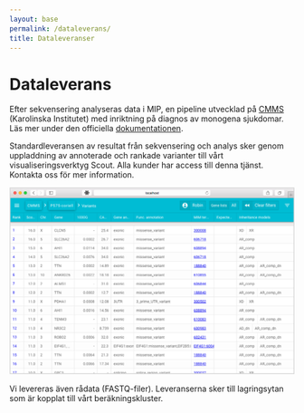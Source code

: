 ```yaml
---
layout: base
permalink: /dataleverans/
title: Dataleveranser
---
```


# Dataleverans
Efter sekvensering analyseras data i MIP, en pipeline utvecklad på [CMMS][cmms] (Karolinska Institutet) med inriktning på diagnos av monogena sjukdomar. Läs mer under den officiella [dokumentationen][mip-docs].

Standardleveransen av resultat från sekvensering och analys sker genom uppladdning av annoterade och rankade varianter till vårt visualiseringsverktyg Scout. Alla kunder har access till denna tjänst. Kontakta oss för mer information.

![Scout Variants](/assets/img/scout-variants.png)

Vi levereras även rådata (FASTQ-filer). Leveranserna sker till lagringsytan som är kopplat till vårt beräkningskluster.


[mip-docs]: http://mip-api.readthedocs.org/en/latest/
[cmms]: http://www.karolinska.se/for-patienter/alla-mottagningar-och-avdelningar-a-o/karolinska-universitetslaboratoriet/Mottagningar/cmms/CMMS-Centrum-for-medfodda-metabola-sjukdomar/
